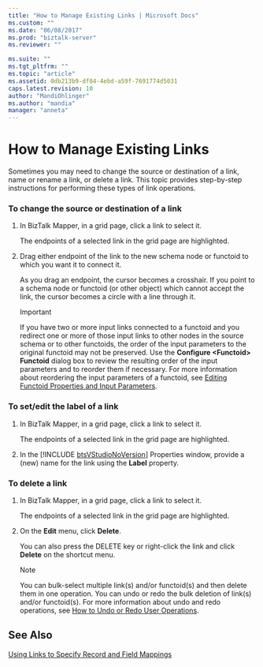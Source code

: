 ```yaml
---
title: "How to Manage Existing Links | Microsoft Docs"
ms.custom: ""
ms.date: "06/08/2017"
ms.prod: "biztalk-server"
ms.reviewer: ""

ms.suite: ""
ms.tgt_pltfrm: ""
ms.topic: "article"
ms.assetid: 0db213b9-df84-4ebd-a59f-7691774d5031
caps.latest.revision: 10
author: "MandiOhlinger"
ms.author: "mandia"
manager: "anneta"
---
```

# How to Manage Existing Links
Sometimes you may need to change the source or destination of a link, name or rename a link, or delete a link. This topic provides step-by-step instructions for performing these types of link operations.  
  
### To change the source or destination of a link  
  
1.  In BizTalk Mapper, in a grid page, click a link to select it.  
  
     The endpoints of a selected link in the grid page are highlighted.  
  
2.  Drag either endpoint of the link to the new schema node or functoid to which you want it to connect it.  
  
     As you drag an endpoint, the cursor becomes a crosshair. If you point to a schema node or functoid (or other object) which cannot accept the link, the cursor becomes a circle with a line through it.  
  
    > [!IMPORTANT]
    >  If you have two or more input links connected to a functoid and you redirect one or more of those input links to other nodes in the source schema or to other functoids, the order of the input parameters to the original functoid may not be preserved. Use the **Configure \<Functoid\> Functoid** dialog box to review the resulting order of the input parameters and to reorder them if necessary. For more information about reordering the input parameters of a functoid, see [Editing Functoid Properties and Input Parameters](../core/editing-functoid-properties-and-input-parameters.md).  
  
### To set/edit the label of a link  
  
1. In BizTalk Mapper, in a grid page, click a link to select it.  
  
    The endpoints of a selected link in the grid page are highlighted.  
  
2. In the [!INCLUDE [btsVStudioNoVersion](../includes/btsvstudionoversion-md.md)] Properties window, provide a (new) name for the link using the <strong>Label</strong> property.  
  
### To delete a link  
  
1.  In BizTalk Mapper, in a grid page, click a link to select it.  
  
     The endpoints of a selected link in the grid page are highlighted.  
  
2.  On the **Edit** menu, click **Delete**.  
  
     You can also press the DELETE key or right-click the link and click **Delete** on the shortcut menu.  
  
    > [!NOTE]
    >  You can bulk-select multiple link(s) and/or functoid(s) and then delete them in one operation. You can undo or redo the bulk deletion of link(s) and/or functoid(s). For more information about undo and redo operations, see [How to Undo or Redo User Operations](../core/how-to-undo-or-redo-user-operations.md).  
  
## See Also  
 [Using Links to Specify Record and Field Mappings](../core/using-links-to-specify-record-and-field-mappings.md)